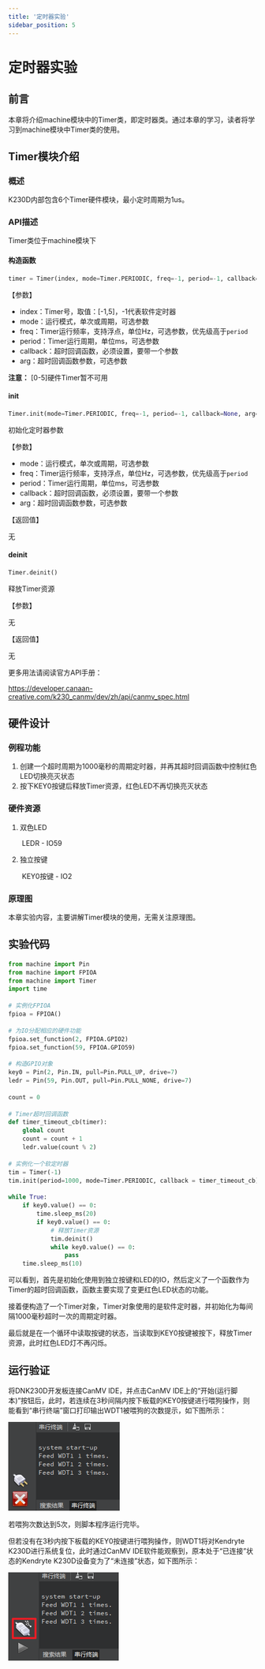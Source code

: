 ```yaml
---
title: '定时器实验'
sidebar_position: 5
---
```


# 定时器实验

## 前言

本章将介绍machine模块中的Timer类，即定时器类。通过本章的学习，读者将学习到machine模块中Timer类的使用。

## Timer模块介绍

### 概述

K230D内部包含6个Timer硬件模块，最小定时周期为1us。

### API描述

Timer类位于machine模块下

#### 构造函数

```python
timer = Timer(index, mode=Timer.PERIODIC, freq=-1, period=-1, callback=None, arg=None)
```

【参数】

- index：Timer号，取值：[-1,5]，-1代表软件定时器
- mode：运行模式，单次或周期，可选参数
- freq：Timer运行频率，支持浮点，单位Hz，可选参数，优先级高于`period`
- period：Timer运行周期，单位ms，可选参数
- callback：超时回调函数，必须设置，要带一个参数
- arg：超时回调函数参数，可选参数

**注意：** [0-5]硬件Timer暂不可用

#### init

```python
Timer.init(mode=Timer.PERIODIC, freq=-1, period=-1, callback=None, arg=None)
```

初始化定时器参数

【参数】

- mode：运行模式，单次或周期，可选参数
- freq：Timer运行频率，支持浮点，单位Hz，可选参数，优先级高于`period`
- period：Timer运行周期，单位ms，可选参数
- callback：超时回调函数，必须设置，要带一个参数
- arg：超时回调函数参数，可选参数

【返回值】

无

#### deinit

```python
Timer.deinit()
```

释放Timer资源

【参数】

无

【返回值】

无

更多用法请阅读官方API手册：

https://developer.canaan-creative.com/k230_canmv/dev/zh/api/canmv_spec.html

## 硬件设计

### 例程功能

1. 创建一个超时周期为1000毫秒的周期定时器，并再其超时回调函数中控制红色LED切换亮灭状态
2. 按下KEY0按键后释放Timer资源，红色LED不再切换亮灭状态

### 硬件资源

1. 双色LED

   ​	LEDR - IO59

2. 独立按键

   ​	KEY0按键 - IO2

### 原理图

本章实验内容，主要讲解Timer模块的使用，无需关注原理图。

##  实验代码

``` python
from machine import Pin
from machine import FPIOA
from machine import Timer
import time

# 实例化FPIOA
fpioa = FPIOA()

# 为IO分配相应的硬件功能
fpioa.set_function(2, FPIOA.GPIO2)
fpioa.set_function(59, FPIOA.GPIO59)

# 构造GPIO对象
key0 = Pin(2, Pin.IN, pull=Pin.PULL_UP, drive=7)
ledr = Pin(59, Pin.OUT, pull=Pin.PULL_NONE, drive=7)

count = 0

# Timer超时回调函数
def timer_timeout_cb(timer):
    global count
    count = count + 1
    ledr.value(count % 2)

# 实例化一个软定时器
tim = Timer(-1)
tim.init(period=1000, mode=Timer.PERIODIC, callback = timer_timeout_cb)

while True:
    if key0.value() == 0:
        time.sleep_ms(20)
        if key0.value() == 0:
            # 释放Timer资源
            tim.deinit()
            while key0.value() == 0:
                pass
    time.sleep_ms(10)
```

可以看到，首先是初始化使用到独立按键和LED的IO，然后定义了一个函数作为Timer的超时回调函数，函数主要实现了变更红色LED状态的功能。

接着便构造了一个Timer对象，Timer对象使用的是软件定时器，并初始化为每间隔1000毫秒超时一次的周期定时器。

最后就是在一个循环中读取按键的状态，当读取到KEY0按键被按下，释放Timer资源，此时红色LED灯不再闪烁。

## 运行验证

将DNK230D开发板连接CanMV IDE，并点击CanMV IDE上的“开始(运行脚本)”按钮后，此时，若连续在3秒间隔内按下板载的KEY0按键进行喂狗操作，则能看到“串行终端”窗口打印输出WDT1被喂狗的次数提示，如下图所示：

![01](./img/04.png)

若喂狗次数达到5次，则脚本程序运行完毕。

但若没有在3秒内按下板载的KEY0按键进行喂狗操作，则WDT1将对Kendryte K230D进行系统复位，此时通过CanMV IDE软件能观察到，原本处于“已连接”状态的Kendryte K230D设备变为了“未连接”状态，如下图所示：

![01](./img/05.png)

